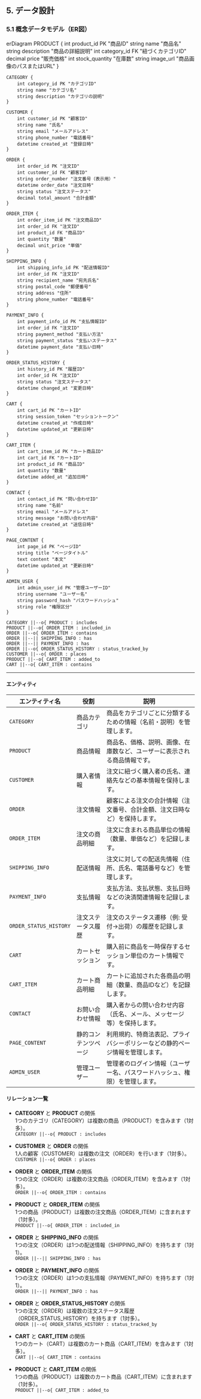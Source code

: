 ## 5. データ設計
### 5.1 概念データモデル（ER図）

<div class="mermaid">
erDiagram
    PRODUCT {
        int product_id PK "商品ID"
        string name "商品名"
        string description "商品の詳細説明"
        int category_id FK "紐づくカテゴリID"
        decimal price "販売価格"
        int stock_quantity "在庫数"
        string image_url "商品画像のパスまたはURL"
    }

    CATEGORY {
        int category_id PK "カテゴリID"
        string name "カテゴリ名"
        string description "カテゴリの説明"
    }

    CUSTOMER {
        int customer_id PK "顧客ID"
        string name "氏名"
        string email "メールアドレス"
        string phone_number "電話番号"
        datetime created_at "登録日時"
    }

    ORDER {
        int order_id PK "注文ID"
        int customer_id FK "顧客ID"
        string order_number "注文番号（表示用）"
        datetime order_date "注文日時"
        string status "注文ステータス"
        decimal total_amount "合計金額"
    }

    ORDER_ITEM {
        int order_item_id PK "注文商品ID"
        int order_id FK "注文ID"
        int product_id FK "商品ID"
        int quantity "数量"
        decimal unit_price "単価"
    }

    SHIPPING_INFO {
        int shipping_info_id PK "配送情報ID"
        int order_id FK "注文ID"
        string recipient_name "宛先氏名"
        string postal_code "郵便番号"
        string address "住所"
        string phone_number "電話番号"
    }

    PAYMENT_INFO {
        int payment_info_id PK "支払情報ID"
        int order_id FK "注文ID"
        string payment_method "支払い方法"
        string payment_status "支払いステータス"
        datetime payment_date "支払い日時"
    }

    ORDER_STATUS_HISTORY {
        int history_id PK "履歴ID"
        int order_id FK "注文ID"
        string status "注文ステータス"
        datetime changed_at "変更日時"
    }

    CART {
        int cart_id PK "カートID"
        string session_token "セッショントークン"
        datetime created_at "作成日時"
        datetime updated_at "更新日時"
    }

    CART_ITEM {
        int cart_item_id PK "カート商品ID"
        int cart_id FK "カートID"
        int product_id FK "商品ID"
        int quantity "数量"
        datetime added_at "追加日時"
    }

    CONTACT {
        int contact_id PK "問い合わせID"
        string name "名前"
        string email "メールアドレス"
        string message "お問い合わせ内容"
        datetime created_at "送信日時"
    }

    PAGE_CONTENT {
        int page_id PK "ページID"
        string title "ページタイトル"
        text content "本文"
        datetime updated_at "更新日時"
    }

    ADMIN_USER {
        int admin_user_id PK "管理ユーザーID"
        string username "ユーザー名"
        string password_hash "パスワードハッシュ"
        string role "権限区分"
    }

    CATEGORY ||--o{ PRODUCT : includes
    PRODUCT ||--o{ ORDER_ITEM : included_in
    ORDER ||--o{ ORDER_ITEM : contains
    ORDER ||--|| SHIPPING_INFO : has
    ORDER ||--|| PAYMENT_INFO : has
    ORDER ||--o{ ORDER_STATUS_HISTORY : status_tracked_by
    CUSTOMER ||--o{ ORDER : places
    PRODUCT ||--o{ CART_ITEM : added_to
    CART ||--o{ CART_ITEM : contains

</div>
 
 ---

#### エンティティ

| エンティティ名          | 役割                      | 説明                                                                 |
|---------------------------|---------------------------|----------------------------------------------------------------------|
| `CATEGORY`                | 商品カテゴリ              | 商品をカテゴリごとに分類するための情報（名前・説明）を管理します。     |
| `PRODUCT`                 | 商品情報                  | 商品名、価格、説明、画像、在庫数など、ユーザーに表示される商品情報です。 |
| `CUSTOMER`                | 購入者情報                | 注文に紐づく購入者の氏名、連絡先などの基本情報を保持します。          |
| `ORDER`                   | 注文情報                  | 顧客による注文の合計情報（注文番号、合計金額、注文日時など）を保持します。 |
| `ORDER_ITEM`              | 注文の商品明細            | 注文に含まれる商品単位の情報（数量、単価など）を記録します。           |
| `SHIPPING_INFO`           | 配送情報                  | 注文に対しての配送先情報（住所、氏名、電話番号など）を管理します。     |
| `PAYMENT_INFO`            | 支払情報                  | 支払方法、支払状態、支払日時などの決済関連情報を記録します。           |
| `ORDER_STATUS_HISTORY`    | 注文ステータス履歴        | 注文のステータス遷移（例: 受付→出荷）の履歴を記録します。              |
| `CART`                    | カートセッション          | 購入前に商品を一時保存するセッション単位のカート情報です。              |
| `CART_ITEM`               | カート商品明細            | カートに追加された各商品の明細（数量、商品IDなど）を記録します。        |
| `CONTACT`                 | お問い合わせ情報          | 購入者からの問い合わせ内容（氏名、メール、メッセージ等）を保持します。   |
| `PAGE_CONTENT`            | 静的コンテンツページ      | 利用規約、特商法表記、プライバシーポリシーなどの静的ページ情報を管理します。 |
| `ADMIN_USER`              | 管理ユーザー              | 管理者のログイン情報（ユーザー名、パスワードハッシュ、権限）を管理します。 |

#### リレーション一覧

- **CATEGORY** と **PRODUCT** の関係  
  1つのカテゴリ（CATEGORY）は複数の商品（PRODUCT）を含みます（1対多）。  
  ``CATEGORY ||--o{ PRODUCT : includes``

- **CUSTOMER** と **ORDER** の関係  
  1人の顧客（CUSTOMER）は複数の注文（ORDER）を行います（1対多）。  
  ``CUSTOMER ||--o{ ORDER : places``

- **ORDER** と **ORDER_ITEM** の関係  
  1つの注文（ORDER）は複数の注文商品（ORDER_ITEM）を含みます（1対多）。  
  ``ORDER ||--o{ ORDER_ITEM : contains``

- **PRODUCT** と **ORDER_ITEM** の関係  
  1つの商品（PRODUCT）は複数の注文商品（ORDER_ITEM）に含まれます（1対多）。  
  ``PRODUCT ||--o{ ORDER_ITEM : included_in``

- **ORDER** と **SHIPPING_INFO** の関係  
  1つの注文（ORDER）は1つの配送情報（SHIPPING_INFO）を持ちます（1対1）。  
  ``ORDER ||--|| SHIPPING_INFO : has``

- **ORDER** と **PAYMENT_INFO** の関係  
  1つの注文（ORDER）は1つの支払情報（PAYMENT_INFO）を持ちます（1対1）。  
  ``ORDER ||--|| PAYMENT_INFO : has``

- **ORDER** と **ORDER_STATUS_HISTORY** の関係  
  1つの注文（ORDER）は複数の注文ステータス履歴（ORDER_STATUS_HISTORY）を持ちます（1対多）。  
  ``ORDER ||--o{ ORDER_STATUS_HISTORY : status_tracked_by``

- **CART** と **CART_ITEM** の関係  
  1つのカート（CART）は複数のカート商品（CART_ITEM）を含みます（1対多）。  
  ``CART ||--o{ CART_ITEM : contains``

- **PRODUCT** と **CART_ITEM** の関係  
  1つの商品（PRODUCT）は複数のカート商品（CART_ITEM）に含まれます（1対多）。  
  ``PRODUCT ||--o{ CART_ITEM : added_to``